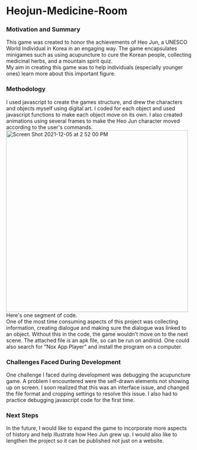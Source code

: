 # Heojun-Medicine-Room
### Motivation and Summary
This game was created to honor the achievements of Heo Jun, a UNESCO World Individual in Korea in an engaging way.
The game encapsulates minigames such as using acupuncture to cure the Korean people, collecting medicinal herbs, and a mountain spirit quiz.<br />
My aim in creating this game was to help individuals (especially younger ones) learn more about this important figure.

### Methodology
I used javascript to create the games structure, and drew the characters and objects myself using digital art. I coded for each object and used javascript functions to make each object move on its own. I also created animations using several frames to make the Heo Jun character moved according to the user's commands.
<br />
<img width="491" alt="Screen Shot 2021-12-05 at 2 52 00 PM" src="https://user-images.githubusercontent.com/88376943/144735692-fd500de3-0708-4312-b883-d369fa777664.png">
<br />
Here's one segment of code.
<br />
One of the most time consuming aspects of this project was collecting information, creating dialogue and making sure the dialogue was linked to an object. Without this in the code, the game wouldn't move on to the next scene. 
The attached file is an apk file, so can be run on android. One could also search for "Nox App Player" and install the program on a computer.

### Challenges Faced During Development
One challenge I faced during development was debugging the acupuncture game. A problem I encountered were the self-drawn elements not showing up on screen. I soon realized that this was an interface issue, and changed the file format and cropping settings to resolve this issue. I also had to practice debugging javascript code for the first time.

### Next Steps
In the future, I would like to expand the game to incorporate more aspects of history and help illustrate how Heo Jun grew up. I would also like to lengthen the project so it can be published not just on a website.
